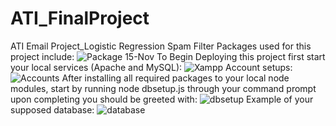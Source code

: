 # ATI_FinalProject
ATI Email Project_Logistic Regression Spam Filter
Packages used for this project include:
![Package 15-Nov](https://github.com/user-attachments/assets/6c851358-b22b-42bc-a225-6d9868c8965d)
To Begin Deploying this project first start your local services (Apache and MySQL): 
![Xampp](https://github.com/user-attachments/assets/b59c0a53-de86-48a8-9f61-ff1e64328f57)
Account setups:
![Accounts](https://github.com/user-attachments/assets/a64cc9c1-6065-4826-832a-6f15655cf45f)
After installing all required packages to your local node modules, start by running node dbsetup.js through your command prompt upon completing you should be greeted with: 
![dbsetup](https://github.com/user-attachments/assets/1cf8ea62-0f37-44f0-b355-785410b39d52)
Example of your supposed database: 
![database](https://github.com/user-attachments/assets/15572d71-4d21-4788-9fbe-211ea1d923b4)



